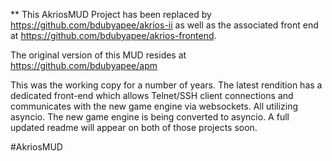 ** This AkriosMUD Project has been replaced by https://github.com/bdubyapee/akrios-ii as well as the associated front end at https://github.com/bdubyapee/akrios-frontend.

The original version of this MUD resides at https://github.com/bdubyapee/apm

This was the working copy for a number of years.  The latest rendition has a dedicated front-end which allows Telnet/SSH client connections and communicates with the new game engine via websockets.  All utilizing asyncio.   The new game engine is being converted to asyncio.  A full updated readme will appear on both of those projects soon.


#AkriosMUD
